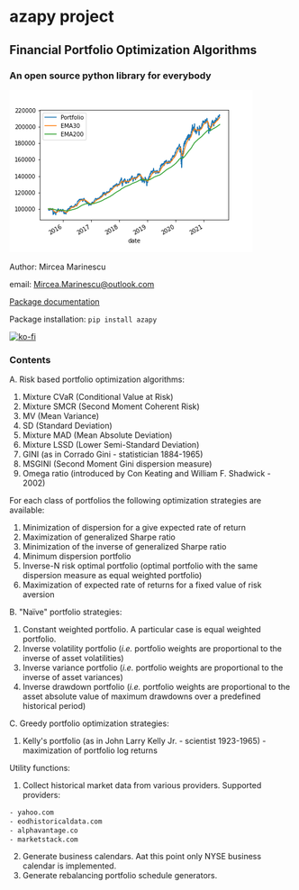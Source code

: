 # azapy project
## Financial Portfolio Optimization Algorithms
### An open source python library for everybody

![TimeSeries](graphics/Portfolio_1.png)

Author: Mircea Marinescu

email: Mircea.Marinescu@outlook.com

[Package documentation](https://azapy.readthedocs.io/en/latest)

Package installation: `pip install azapy`

[![ko-fi](https://ko-fi.com/img/githubbutton_sm.svg)](https://ko-fi.com/D1D07G22H)

### Contents
A. Risk based portfolio optimization algorithms:
  1. Mixture CVaR (Conditional Value at Risk)
  2. Mixture SMCR (Second Moment Coherent Risk)
  3. MV (Mean Variance)
  4. SD (Standard Deviation)
  5. Mixture MAD (Mean Absolute Deviation)
  6. Mixture LSSD (Lower Semi-Standard Deviation)
  7. GINI (as in Corrado Gini - statistician 1884-1965)
  8. MSGINI (Second Moment Gini dispersion measure)
  9. Omega ratio (introduced by Con Keating and William F. Shadwick - 2002)

For each class of portfolios the following optimization strategies are
available:
  1. Minimization of dispersion for a give expected rate of return
  2. Maximization of generalized Sharpe ratio
  3. Minimization of the inverse of generalized Sharpe ratio
  4. Minimum dispersion portfolio
  5. Inverse-N risk optimal portfolio (optimal portfolio with the same
     dispersion measure as equal weighted portfolio)
  6. Maximization of expected rate of returns for a fixed value of
     risk aversion

B. "Naïve" portfolio strategies:
  1. Constant weighted portfolio. A particular case is equal
     weighted portfolio.
  2. Inverse volatility portfolio (*i.e.* portfolio weights are proportional to
     the inverse of asset volatilities)
  3. Inverse variance portfolio (*i.e.* portfolio weights are proportional to
     the inverse of asset variances)
  4. Inverse drawdown portfolio (*i.e.* portfolio weights are proportional to
     the asset absolute value of maximum drawdowns over a predefined
     historical period)

C. Greedy portfolio optimization strategies:
  1. Kelly's portfolio (as in John Larry Kelly Jr. - scientist 1923-1965) -
     maximization of portfolio log returns

Utility functions:
  1. Collect historical market data from various providers.
    Supported providers:

    - yahoo.com
    - eodhistoricaldata.com
    - alphavantage.co
    - marketstack.com

  2. Generate business calendars. Aat this point only NYSE business calendar
    is implemented.
  3. Generate rebalancing portfolio schedule generators.

